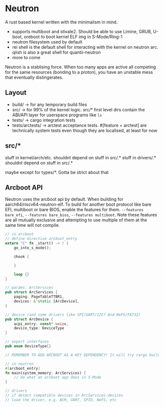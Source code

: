 # Neutron

A rust based kernel written with the minimalism in mind.

- supports multiboot and stivale2. Should be able to use Limine, GRUB, U-boot, oreboot to boot kernel ELF img in S-Mode/Ring-1
- neutron filesystem used by default
- rei shell is the default shell for interacting with the kernel on neutron arc. qiish is also a great shell for quantii-neutron
- more to come

Neutron is a stablising force. When too many apps are active all competing for the same resources (bonding to a proton), you have an unstable mess that eventually distingerates.

## Layout

- build/ -> for any temporary build files
- src/ -> for 99% of the kernel logic. src/* first level dirs contain the ABI/API layer for userspace programs like `ls`
- tests/ -> cargo integration tests
- tests/arctests/ -> arctest acceptance tests. #[feature = arctest] are technically system tests even though they are localised, at least for now

## src/*

stuff in kernel/arch/etc. shouldnt depend on stuff in src/.*
stuff in drivers/.* shouldnt depend on stuff in src/.*

maybe except for types/*. Gotta be strict about that

## Arcboot API

Neutron uses the arcboot api by default. When building for aarch64/riscv64-neutron-elf. To build for another boot protocol like bare EFI, multiboot or bare BIOS, enable the features for them. `--features bare_efi`, `--features bare_bios`, `--features multiboot`. Note these features are all mutually exclusive and attempting to use multiple of them at the same time will not compile.

```rust
// in arcboot
// define directive arcboot_entry
extern "C" fn _start() -> ! {
    go_into_s_mode();

    @hook {

    }

    loop {}
}

// params: ArcServices
pub struct ArcServices {
    paging: PageTableTTBR1,
    devices: &'static [ArcDevice],
}

// device (and some drivers like SPI/UART/I2C? And NeFS/FAT32)
pub struct ArcDevice {
    acpi_entry: const* usize,
    device_type: DeviceType
}

// export interfaces
pub enum DeviceType{}

// REMEMBER TO ADD ARCBOOT AS A KEY DEPENDENCY! It will try cargo build I think so you need to either clone the source locally or specify the build procedure to link with vscode rust-analyzer

// in neutron
#[arcboot_entry]
fn main(system_memory: ArcServices) {
    // do what an arcboot app does in S-Mode
}

// drivers
// if detect compatible devices in ArcServices.devices
// load the driver, e.g. BCM, UART, SPIO, NeFS, etc
```
